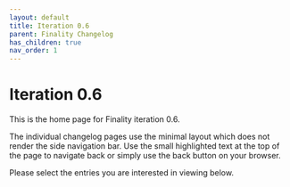 ```yaml
---
layout: default
title: Iteration 0.6
parent: Finality Changelog
has_children: true
nav_order: 1
---
```

# Iteration 0.6
This is the home page for Finality iteration 0.6.

The individual changelog pages use the minimal layout which does not render the side navigation bar. Use the small highlighted text at the top of the page to navigate back or simply use the back button on your browser.

Please select the entries you are interested in viewing below.